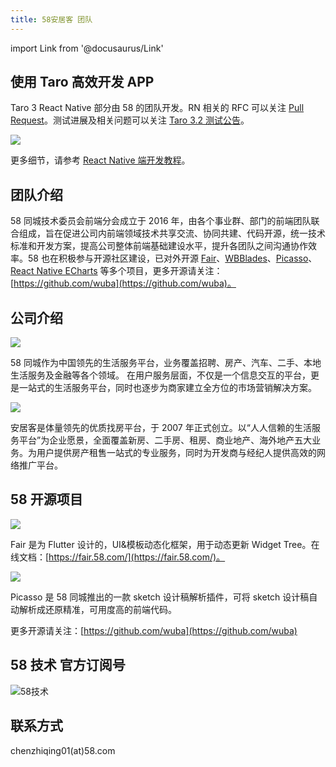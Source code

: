 ```yaml
---
title: 58安居客 团队
---
```


import Link from '@docusaurus/Link'

## 使用 Taro 高效开发 APP

Taro 3 React Native 部分由 58 的团队开发。RN 相关的 RFC 可以关注 [Pull Request](https://github.com/NervJS/taro-rfcs/pull/8)。测试进展及相关问题可以关注 [Taro 3.2 测试公告](https://github.com/NervJS/taro/issues/8180)。

![](https://wos2.58cdn.com.cn/DeFazYxWvDti/frsupload/d84aad22aa5b1f140b9b186858c3bf81_7la5x-fcodr.gif)

更多细节，请参考 [React Native 端开发教程](../react-native)。

## 团队介绍

58 同城技术委员会前端分会成立于 2016 年，由各个事业群、部门的前端团队联合组成，旨在促进公司内前端领域技术共享交流、协同共建、代码开源，统一技术标准和开发方案，提高公司整体前端基础建设水平，提升各团队之间沟通协作效率。58 也在积极参与开源社区建设，已对外开源 [Fair](https://github.com/wuba/Fair)、[WBBlades](https://github.com/wuba/WBBlades)、[Picasso](https://github.com/wuba/Picasso)、[React Native ECharts](https://github.com/wuba/react-native-echarts) 等多个项目，更多开源请关注：[https://github.com/wuba](https://github.com/wuba)。

## 公司介绍

<Link to="//www.58.com">
  <img src="//storage.jd.com/taro-jd-com/static/58.png" style={{ height: "88px" }} />
</Link>

58 同城作为中国领先的生活服务平台，业务覆盖招聘、房产、汽车、二手、本地生活服务及金融等各个领域。
在用户服务层面，不仅是一个信息交互的平台，更是一站式的生活服务平台，同时也逐步为商家建立全方位的市场营销解决方案。

<Link to="//www.anjuke.com">
  <img src="//pic3.58cdn.com.cn/nowater/fangfe/n_v2bcd2cc376dc54a5e9b0ce864424394f9.png" style={{ height: "88px" }} />
</Link>

安居客是体量领先的优质找房平台，于 2007 年正式创立。以“人人信赖的生活服务平台”为企业愿景，全面覆盖新房、二手房、租房、商业地产、海外地产五大业务。为用户提供房产租售一站式的专业服务，同时为开发商与经纪人提供高效的网络推广平台。

## 58 开源项目

<Link to="//github.com/wuba/fair" style={{display: "inline-block", margin: "0 10px 10px 0"}}>
  <img src="//pic3.58cdn.com.cn/nowater/fangfe/n_v2517a26db956a49d6a915d304c4821958.png" style={{ height: "88px" }} />
</Link>

Fair 是为 Flutter 设计的，UI&模板动态化框架，用于动态更新 Widget Tree。在线文档：[https://fair.58.com/](https://fair.58.com/)。

<Link to="//github.com/wuba/Picasso" style={{display: "inline-block", margin: "0 10px 10px 0"}}>
  <img src="//pic5.58cdn.com.cn/nowater/fangfe/n_v20bf90dff9429494da3544886e0fc3192.png" style={{ height: "88px" }} />
</Link>

Picasso 是 58 同城推出的一款 sketch 设计稿解析插件，可将 sketch 设计稿自动解析成还原精准，可用度高的前端代码。

更多开源请关注：[https://github.com/wuba](https://github.com/wuba)

## 58 技术 官方订阅号

![58技术](https://pic3.58cdn.com.cn/nowater/fangfe/n_v2ebcfb754ae6b48b788a73b8e5743d0bb.jpg)

## 联系方式

chenzhiqing01(at)58.com

